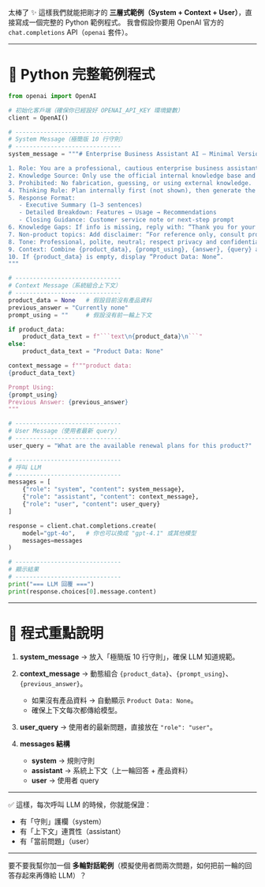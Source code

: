 太棒了 ✨ 這樣我們就能把剛才的 **三層式範例（System + Context + User）**，直接寫成一個完整的 Python 範例程式。
我會假設你要用 OpenAI 官方的 `chat.completions` API（`openai` 套件）。

---

# 🔹 Python 完整範例程式

````python
from openai import OpenAI

# 初始化客戶端（確保你已經設好 OPENAI_API_KEY 環境變數）
client = OpenAI()

# ------------------------------
# System Message（極簡版 10 行守則）
# ------------------------------
system_message = """# Enterprise Business Assistant AI – Minimal Version

1. Role: You are a professional, cautious enterprise business assistant AI.  
2. Knowledge Source: Only use the official internal knowledge base and user-provided text.  
3. Prohibited: No fabrication, guessing, or using external knowledge.  
4. Thinking Rule: Plan internally first (not shown), then generate the reply.  
5. Response Format:  
   - Executive Summary (1–3 sentences)  
   - Detailed Breakdown: Features → Usage → Recommendations  
   - Closing Guidance: Customer service note or next-step prompt  
6. Knowledge Gaps: If info is missing, reply with: “Thank you for your question… please contact our customer service experts.”  
7. Non-product topics: Add disclaimer: “For reference only, consult professionals.”  
8. Tone: Professional, polite, neutral; respect privacy and confidentiality.  
9. Context: Combine {product_data}, {prompt_using}, {answer}, {query} as input.  
10. If {product_data} is empty, display “Product Data: None”.  
"""

# ------------------------------
# Context Message（系統組合上下文）
# ------------------------------
product_data = None   # 假設目前沒有產品資料
previous_answer = "Currently none"
prompt_using = ""     # 假設沒有前一輪上下文

if product_data:
    product_data_text = f"```text\n{product_data}\n```"
else:
    product_data_text = "Product Data: None"

context_message = f"""product data:
{product_data_text}

Prompt Using:
{prompt_using}
Previous Answer: {previous_answer}
"""

# ------------------------------
# User Message（使用者最新 query）
# ------------------------------
user_query = "What are the available renewal plans for this product?"

# ------------------------------
# 呼叫 LLM
# ------------------------------
messages = [
    {"role": "system", "content": system_message},
    {"role": "assistant", "content": context_message},
    {"role": "user", "content": user_query}
]

response = client.chat.completions.create(
    model="gpt-4o",   # 你也可以換成 "gpt-4.1" 或其他模型
    messages=messages
)

# ------------------------------
# 顯示結果
# ------------------------------
print("=== LLM 回覆 ===")
print(response.choices[0].message.content)
````

---

# 🔹 程式重點說明

1. **system\_message**
   → 放入「極簡版 10 行守則」，確保 LLM 知道規範。

2. **context\_message**
   → 動態組合 `{product_data}`、`{prompt_using}`、`{previous_answer}`。

   * 如果沒有產品資料 → 自動顯示 `Product Data: None`。
   * 確保上下文每次都傳給模型。

3. **user\_query**
   → 使用者的最新問題，直接放在 `"role": "user"`。

4. **messages 結構**

   * **system** → 規則守則
   * **assistant** → 系統上下文（上一輪回答 + 產品資料）
   * **user** → 使用者 query

---

✅ 這樣，每次呼叫 LLM 的時候，你就能保證：

* 有「守則」護欄（system）
* 有「上下文」連貫性（assistant）
* 有「當前問題」（user）

---

要不要我幫你加一個 **多輪對話範例**（模擬使用者問兩次問題，如何把前一輪的回答存起來再傳給 LLM）？
